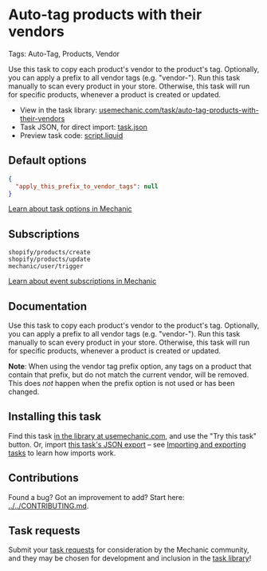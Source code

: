 # Auto-tag products with their vendors

Tags: Auto-Tag, Products, Vendor

Use this task to copy each product's vendor to the product's tag. Optionally, you can apply a prefix to all vendor tags (e.g. "vendor-"). Run this task manually to scan every product in your store. Otherwise, this task will run for specific products, whenever a product is created or updated.

* View in the task library: [usemechanic.com/task/auto-tag-products-with-their-vendors](https://usemechanic.com/task/auto-tag-products-with-their-vendors)
* Task JSON, for direct import: [task.json](../../tasks/auto-tag-products-with-their-vendors.json)
* Preview task code: [script.liquid](./script.liquid)

## Default options

```json
{
  "apply_this_prefix_to_vendor_tags": null
}
```

[Learn about task options in Mechanic](https://docs.usemechanic.com/article/471-task-options)

## Subscriptions

```liquid
shopify/products/create
shopify/products/update
mechanic/user/trigger
```

[Learn about event subscriptions in Mechanic](https://docs.usemechanic.com/article/408-subscriptions)

## Documentation

Use this task to copy each product's vendor to the product's tag. Optionally, you can apply a prefix to all vendor tags (e.g. "vendor-"). Run this task manually to scan every product in your store. Otherwise, this task will run for specific products, whenever a product is created or updated.

__Note__: When using the vendor tag prefix option, any tags on a product that contain that prefix, but do not match the current vendor, will be removed. This does _not_ happen when the prefix option is not used or has been changed.

## Installing this task

Find this task [in the library at usemechanic.com](https://usemechanic.com/task/auto-tag-products-with-their-vendors), and use the "Try this task" button. Or, import [this task's JSON export](../../tasks/auto-tag-products-with-their-vendors.json) – see [Importing and exporting tasks](https://docs.usemechanic.com/article/505-importing-and-exporting-tasks) to learn how imports work.

## Contributions

Found a bug? Got an improvement to add? Start here: [../../CONTRIBUTING.md](../../CONTRIBUTING.md).

## Task requests

Submit your [task requests](https://mechanic.canny.io/task-requests) for consideration by the Mechanic community, and they may be chosen for development and inclusion in the [task library](https://tasks.mechanic.dev/)!
